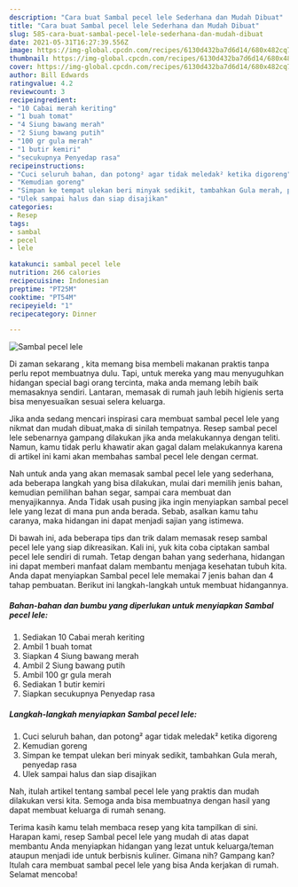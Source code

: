 ```yaml
---
description: "Cara buat Sambal pecel lele Sederhana dan Mudah Dibuat"
title: "Cara buat Sambal pecel lele Sederhana dan Mudah Dibuat"
slug: 585-cara-buat-sambal-pecel-lele-sederhana-dan-mudah-dibuat
date: 2021-05-31T16:27:39.556Z
image: https://img-global.cpcdn.com/recipes/6130d432ba7d6d14/680x482cq70/sambal-pecel-lele-foto-resep-utama.jpg
thumbnail: https://img-global.cpcdn.com/recipes/6130d432ba7d6d14/680x482cq70/sambal-pecel-lele-foto-resep-utama.jpg
cover: https://img-global.cpcdn.com/recipes/6130d432ba7d6d14/680x482cq70/sambal-pecel-lele-foto-resep-utama.jpg
author: Bill Edwards
ratingvalue: 4.2
reviewcount: 3
recipeingredient:
- "10 Cabai merah keriting"
- "1 buah tomat"
- "4 Siung bawang merah"
- "2 Siung bawang putih"
- "100 gr gula merah"
- "1 butir kemiri"
- "secukupnya Penyedap rasa"
recipeinstructions:
- "Cuci seluruh bahan, dan potong² agar tidak meledak² ketika digoreng"
- "Kemudian goreng"
- "Simpan ke tempat ulekan beri minyak sedikit, tambahkan Gula merah, penyedap rasa"
- "Ulek sampai halus dan siap disajikan"
categories:
- Resep
tags:
- sambal
- pecel
- lele

katakunci: sambal pecel lele 
nutrition: 266 calories
recipecuisine: Indonesian
preptime: "PT25M"
cooktime: "PT54M"
recipeyield: "1"
recipecategory: Dinner

---
```



![Sambal pecel lele](https://img-global.cpcdn.com/recipes/6130d432ba7d6d14/680x482cq70/sambal-pecel-lele-foto-resep-utama.jpg)

Di zaman  sekarang , kita memang bisa membeli makanan praktis tanpa perlu repot membuatnya dulu. Tapi, untuk mereka yang mau menyuguhkan hidangan special bagi orang tercinta, maka anda memang lebih baik memasaknya sendiri. Lantaran, memasak di rumah jauh lebih higienis serta bisa menyesuaikan sesuai selera keluarga.

Jika anda sedang mencari inspirasi cara membuat sambal pecel lele yang nikmat dan mudah dibuat,maka di sinilah tempatnya. Resep sambal pecel lele  sebenarnya gampang dilakukan jika anda melakukannya dengan teliti. Namun, kamu tidak perlu khawatir akan gagal dalam melakukannya 
karena di artikel ini kami akan membahas sambal pecel lele dengan cermat.  



Nah untuk anda yang akan memasak sambal pecel lele yang sederhana, ada beberapa langkah yang bisa dilakukan, mulai dari memilih jenis bahan, kemudian pemilihan bahan segar, sampai cara membuat dan menyajikannya. Anda Tidak usah pusing jika ingin menyiapkan sambal pecel lele yang lezat di mana pun anda berada. Sebab, asalkan kamu  tahu caranya, maka hidangan ini dapat menjadi sajian yang istimewa.

Di bawah ini, ada beberapa tips dan trik dalam memasak resep sambal pecel lele yang siap dikreasikan. Kali ini, yuk kita coba ciptakan sambal pecel lele sendiri di rumah. Tetap dengan bahan yang sederhana, hidangan ini dapat memberi manfaat dalam membantu menjaga kesehatan tubuh kita. Anda dapat menyiapkan Sambal pecel lele memakai 7 jenis bahan dan 4 tahap pembuatan. Berikut ini langkah-langkah untuk membuat hidangannya.

<!--inarticleads1-->

##### Bahan-bahan dan bumbu yang diperlukan untuk menyiapkan Sambal pecel lele:

1. Sediakan 10 Cabai merah keriting
1. Ambil 1 buah tomat
1. Siapkan 4 Siung bawang merah
1. Ambil 2 Siung bawang putih
1. Ambil 100 gr gula merah
1. Sediakan 1 butir kemiri
1. Siapkan secukupnya Penyedap rasa




<!--inarticleads2-->

##### Langkah-langkah menyiapkan Sambal pecel lele:

1. Cuci seluruh bahan, dan potong² agar tidak meledak² ketika digoreng
1. Kemudian goreng
1. Simpan ke tempat ulekan beri minyak sedikit, tambahkan Gula merah, penyedap rasa
1. Ulek sampai halus dan siap disajikan




Nah, itulah artikel tentang  sambal pecel lele  yang praktis dan mudah dilakukan versi kita. Semoga anda bisa membuatnya dengan hasil yang dapat membuat keluarga di rumah senang. 

Terima kasih kamu telah membaca resep yang kita tampilkan di sini. Harapan kami, resep  Sambal pecel lele yang mudah di atas dapat membantu Anda menyiapkan hidangan yang lezat untuk keluarga/teman ataupun menjadi ide untuk berbisnis kuliner. Gimana nih? Gampang kan? Itulah cara membuat sambal pecel lele yang bisa Anda kerjakan di rumah. Selamat mencoba!

